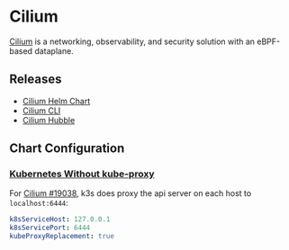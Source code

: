 # Cilium

[Cilium](https://github.com/cilium/cilium) is a networking, observability, and security solution with an eBPF-based dataplane.

## Releases

- [Cilium Helm Chart](https://helm.cilium.io)
- [Cilium CLI](https://github.com/cilium/cilium-cli/releases)
- [Cilium Hubble](https://github.com/cilium/hubble/releases)

## Chart Configuration

### [Kubernetes Without kube-proxy](https://docs.cilium.io/en/stable/network/kubernetes/kubeproxy-free/)

For [Cilium #19038](https://github.com/cilium/cilium/issues/19038), k3s does proxy the api server on each host to `localhost:6444`:

```yaml
k8sServiceHost: 127.0.0.1
k8sServicePort: 6444
kubeProxyReplacement: true
```
